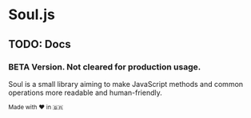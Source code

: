 # Soul.js

## TODO: Docs

### BETA Version. Not cleared for production usage.

Soul is a small library aiming to make JavaScript methods and common operations more readable and human-friendly.

<sup>Made with ❤️ in 🇧🇷</sup>

